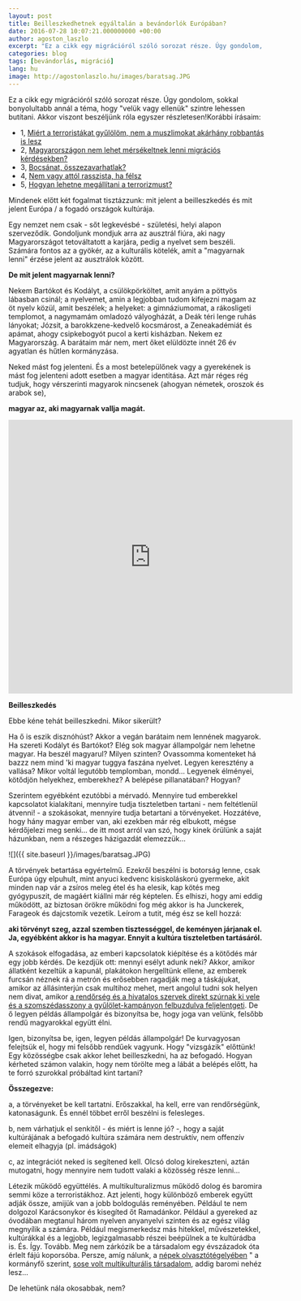 ```yaml
---
layout: post
title: Beilleszkedhetnek egyáltalán a bevándorlók Európában?
date: 2016-07-28 10:07:21.000000000 +00:00
author: agoston_laszlo
excerpt: "Ez a cikk egy migrációról szóló sorozat része. Úgy gondolom, sokkal bonyolultabb annál a téma, hogy 'velük vagy ellenük' szintre lehessen butítani. Akkor viszont beszéljünk róla egyszer részletesen!"
categories: blog
tags: [bevándorlás, migráció]
lang: hu
image: http://agostonlaszlo.hu/images/baratsag.JPG
---
```

Ez a cikk egy migrációról szóló sorozat része. Úgy gondolom, sokkal bonyolultabb annál a téma, hogy "velük vagy ellenük" szintre lehessen butítani. Akkor viszont beszéljünk róla egyszer részletesen!Korábbi írásaim:

- 1, [Miért a terroristákat gyűlölöm, nem a muszlimokat akárhány robbantás is lesz](http://agostonlaszlo.hu/hu/blog/57-fogom-e-vegre-gyulolni-a-muzulmanokat-ha-robbantas-lesz-az-eb-n)
- 2, [Magyarországon nem lehet mérsékeltnek lenni migrációs kérdésekben?](http://agostonlaszlo.hu/hu/blog/70-nem-vagyok-hulye-attol-meg-hogy-nem-kiabalok)
- 3, [Bocsánat, összezavarhatlak?](http://agostonlaszlo.hu/hu/blog/72-bocsanat-megzavarhatlak-a-gyuloletben-egy-pillanatra)
- 4, [Nem vagy attól rasszista, ha félsz](http://agostonlaszlo.hu/hu/blog/73-meg-jobban-osszezavarlak-nem-vagy-rasszista-ha-felsz)
- 5, [Hogyan lehetne megállítani a terrorizmust?](http://agostonlaszlo.hu/hu/blog/75-hogyan-lehetne-megallitani-a-terrorizmust)

Mindenek előtt két fogalmat tisztázzunk: mit jelent a beilleszkedés és mit jelent Európa / a fogadó országok kultúrája.

Egy nemzet nem csak - sőt legkevésbé - születési, helyi alapon szerveződik. Gondoljunk mondjuk arra az ausztrál fiúra, aki nagy Magyarországot tetováltatott a karjára, pedig a nyelvet sem beszéli. Számára fontos az a gyökér, az a kulturális kötelék, amit a "magyarnak lenni" érzése jelent az ausztrálok között.

**De mit jelent magyarnak lenni?**

Nekem Bartókot és Kodályt, a csülökpörköltet, amit anyám a pöttyös lábasban csinál; a nyelvemet, amin a legjobban tudom kifejezni magam az öt nyelv közül, amit beszélek; a helyeket: a gimnáziumomat, a rákosligeti templomot, a nagymamám omladozó vályogházát, a Deák téri lenge ruhás lányokat; Józsit, a barokkzene-kedvelő kocsmárost, a Zeneakadémiát és apámat, ahogy csipkebogyót pucol a kerti kisházban. Nekem ez Magyarország. A barátaim már nem, mert őket elüldözte innét 26 év agyatlan és hűtlen kormányzása.

Neked mást fog jelenteni. És a most betelepülőnek vagy a gyerekének is mást fog jelenteni adott esetben a magyar identitása. Azt már réges rég tudjuk, hogy vérszerinti magyarok nincsenek (ahogyan németek, oroszok és arabok se),

**magyar az, aki magyarnak vallja magát.**

<iframe src="https://www.facebook.com/plugins/video.php?href=https%3A%2F%2Fwww.facebook.com%2Fagostonlaszloartist%2Fvideos%2F853996721371094%2F&show_text=1&width=560" width="560" height="539" style="border:none;overflow:hidden" scrolling="no" frameborder="0" allowTransparency="true"></iframe>

**Beilleszkedés**

Ebbe kéne tehát beilleszkedni. Mikor sikerült?

Ha ő is eszik disznóhúst? Akkor a vegán barátaim nem lennének magyarok.
Ha szereti Kodályt és Bartókot? Elég sok magyar állampolgár nem lehetne magyar.
Ha beszél magyarul? Milyen szinten? Ovassomma komenteket há bazzz nem mind 'ki magyar tuggya faszána nyelvet.
Legyen keresztény a vallása? Mikor voltál legutóbb templomban, mondd...
Legyenek élményei, kötődjön helyekhez, emberekhez? A belépése pillanatában? Hogyan?

Szerintem egyébként ezutóbbi a mérvadó. Mennyire tud emberekkel kapcsolatot kialakítani, mennyire tudja tiszteletben tartani - nem feltétlenül átvenni! - a szokásokat, mennyire tudja betartani a törvényeket. Hozzátéve, hogy hány magyar ember van, aki ezekben már rég elbukott, mégse kérdőjelezi meg senki... de itt most arról van szó, hogy kinek örülünk a saját házunkban, nem a részeges házigazdát elemezzük...

![]({{ site.baseurl }}/images/baratsag.JPG)

A törvények betartása egyértelmű. Ezekről beszélni is botorság lenne, csak Európa úgy elpuhult, mint anyuci kedvenc kisiskoláskorú gyermeke, akit minden nap vár a zsíros meleg étel és ha elesik, kap kötés meg gyógypuszit, de magáért kiállni már rég képtelen. És elhiszi, hogy ami eddig működött, az biztosan örökre működni fog még akkor is ha Junckerek, Farageok és dajcstomik vezetik. Leírom a tutit, még ész se kell hozzá:

**aki törvényt szeg, azzal szemben tisztességgel, de keményen járjanak el. Ja, egyébként akkor is ha magyar. Ennyit a kultúra tiszteletben tartásáról.**

A szokások elfogadása, az emberi kapcsolatok kiépítése és a kötődés már egy jobb kérdés. De kezdjük ott: mennyi esélyt adunk neki? Akkor, amikor állatként kezeltük a kapunál, plakátokon hergelltünk ellene, az emberek furcsán néznek rá a metrón és erősebben ragadják meg a táskájukat, amikor az állásinterjún csak multihoz mehet, mert angolul tudni sok helyen nem divat, amikor [a rendőrség és a hivatalos szervek direkt szúrnak ki vele és a szomszédasszony a gyűlölet-kampányon felbuzdulva feljelentgeti](http://index.hu/belfold/2016/04/29/migracio_cserediak_budapest_rasszizmus_oreg_neni/). De ő legyen példás állampolgár és bizonyítsa be, hogy joga van velünk, felsőbb rendű magyarokkal együtt élni.

Igen, bizonyítsa be, igen, legyen példás állampolgár! De kurvagyosan felejtsük el, hogy mi felsőbb rendűek vagyunk. Hogy "vizsgázik" előttünk! Egy közösségbe csak akkor lehet beilleszkedni, ha az befogadó. Hogyan kérheted számon valakin, hogy nem törölte meg a lábát a belépés előtt, ha te forró szurokkal próbáltad kint tartani?

**Összegezve:**

a, a törvényeket be kell tartatni. Erőszakkal, ha kell, erre van rendőrségünk, katonaságunk. És ennél többet erről beszélni is felesleges.

b, nem várhatjuk el senkitől - és miért is lenne jó? -, hogy a saját kultúrájának a befogadó kultúra számára nem destruktív, nem offenzív elemeit elhagyja (pl. imádságok)

c, az integrációt neked is segítened kell. Olcsó dolog kirekeszteni, aztán mutogatni, hogy mennyire nem tudott valaki a közösség része lenni...

Létezik működő együttélés. A multikulturalizmus működő dolog és baromira semmi köze a terroristákhoz. Azt jelenti, hogy különböző emberek együtt adják össze, amijük van a jobb boldogulás reményében. Például te nem dolgozol Karácsonykor és kisegíted őt Ramadánkor. Például a gyereked az óvodában megtanul három nyelven anyanyelvi szinten és az egész világ megnyílik a számára. Például megismerkedsz más hitekkel, művészetekkel, kultúrákkal és a legjobb, legizgalmasabb részei beépülnek a te kultúrádba is. És. Így. Tovább. Meg nem zárkózik be a társadalom egy évszázadok óta érlelt fájú koporsóba. Persze, amíg nálunk, a [népek olvasztótégelyében](http://modoros.blog.hu/2015/02/08/karpat-medence_a_nepek_valodi_olvasztotegelye) " a kormányfő szerint, [sose volt multikulturális társadalom](http://index.hu/kulfold/eurologus/2015/05/19/orban_sosem_voltunk_multikulturalis_tarsadalom/), addig baromi nehéz lesz...

De lehetünk nála okosabbak, nem?
